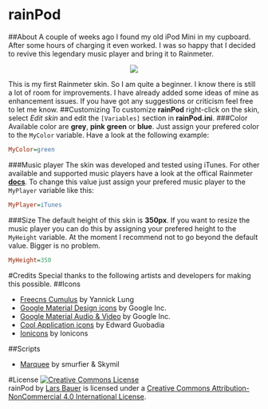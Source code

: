# rainPod
##About
A couple of weeks ago I found my old iPod Mini in my cupboard. After some hours of charging it even worked. I was so happy that I decided to revive this legendary music player and bring it to Rainmeter.

<p align="center">
  <img src="http://i.imgur.com/6Q5hAQA.png"/>
</p>

This is my first Rainmeter skin. So I am quite a beginner. I know there is still a lot of room for improvements. I have already added some ideas of mine as enhancement issues. If you have got any suggestions or criticism feel free to let me know.
##Customizing
To customize **rainPod** right-click on the skin, select _Edit skin_ and edit the `[Variables]` section in **rainPod.ini**.
###Color
Available color are **grey**, **pink** **green** or **blue**. Just assign your prefered color to the `MyColor` variable. Have a look at the following example:
```ini
MyColor=green
```
###Music player
The skin was developed and tested using iTunes. For other available and supported music players have a look at the offical Rainmeter **[docs](http://docs.rainmeter.net/manual/plugins/nowplaying#playerlist)**. To change this value just assign your prefered music player to the `MyPlayer` variable like this:
```ini
MyPlayer=iTunes
```
###Size
The default height of this skin is **350px**. If you want to resize the music player you can do this by assigning your prefered height to the `MyHeight` variable. At the moment I recommend not to go beyond the default value. Bigger is no problem.
```ini
MyHeight=350
```
#Credits
Special thanks to the following artists and developers for making this possible.
##Icons
* [Freecns Cumulus](https://www.iconfinder.com/iconsets/freecns-cumulus) by Yannick Lung
* [Google Material Design icons](https://www.iconfinder.com/iconsets/google-material-design-icons) by Google Inc.
* [Google Material Audio & Video](https://www.iconfinder.com/iconsets/material-audio-video) by Google Inc.
* [Cool Application icons](https://www.iconfinder.com/iconsets/cool-application-icons) by Edward Guobadia
* [Ionicons](https://www.iconfinder.com/iconsets/ionicons) by Ionicons

##Scripts
* [Marquee](http://rainmeter.net/forum/viewtopic.php?p=92179#p92179) by smurfier & Skymil

#License
<a rel="license" href="http://creativecommons.org/licenses/by-nc/4.0/"><img alt="Creative Commons License" style="border-width:0" src="https://i.creativecommons.org/l/by-nc/4.0/88x31.png" /></a><br /><span xmlns:dct="http://purl.org/dc/terms/" property="dct:title">rainPod</span> by <a xmlns:cc="http://creativecommons.org/ns#" href="https://github.com/LarsBauer/rainPod" property="cc:attributionName" rel="cc:attributionURL">Lars Bauer</a> is licensed under a <a rel="license" href="http://creativecommons.org/licenses/by-nc/4.0/">Creative Commons Attribution-NonCommercial 4.0 International License</a>.
